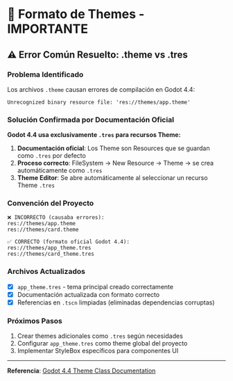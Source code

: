 # 🎨 Formato de Themes - IMPORTANTE

## ⚠️ Error Común Resuelto: .theme vs .tres

### Problema Identificado
Los archivos `.theme` causan errores de compilación en Godot 4.4:
```
Unrecognized binary resource file: 'res://themes/app.theme'
```

### Solución Confirmada por Documentación Oficial
**Godot 4.4 usa exclusivamente `.tres` para recursos Theme:**

1. **Documentación oficial**: Los Theme son Resources que se guardan como `.tres` por defecto
2. **Proceso correcto**: FileSystem → New Resource → Theme → se crea automáticamente como `.tres`
3. **Theme Editor**: Se abre automáticamente al seleccionar un recurso Theme `.tres`

### Convención del Proyecto
```
❌ INCORRECTO (causaba errores):
res://themes/app.theme
res://themes/card.theme

✅ CORRECTO (formato oficial Godot 4.4):
res://themes/app_theme.tres
res://themes/card_theme.tres
```

### Archivos Actualizados
- [x] `app_theme.tres` - tema principal creado correctamente
- [x] Documentación actualizada con formato correcto
- [x] Referencias en `.tscn` limpiadas (eliminadas dependencias corruptas)

### Próximos Pasos
1. Crear themes adicionales como `.tres` según necesidades
2. Configurar `app_theme.tres` como theme global del proyecto
3. Implementar StyleBox específicos para componentes UI

---
**Referencia**: [Godot 4.4 Theme Class Documentation](https://docs.godotengine.org/en/4.4/classes/class_theme.html)
